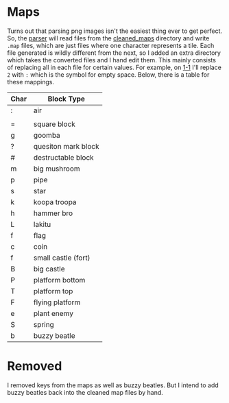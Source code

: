 # Maps

Turns out that parsing png images isn't the easiest thing ever to get perfect. So, the [parser](../map_generator/generate_map_from_png) will read files from the [cleaned_maps](./cleaned_maps) directory and write `.map` files, which are just files where one character represents a tile. Each file generated is wildly different from the next, so I added an extra directory which takes the converted files and I hand edit them. This mainly consists of replacing all in each file for certain values. For example, on [1-1](./map/1-1.map) I'll replace `2` with `:` which is the symbol for empty space. Below, there is a table for these mappings.

| Char | Block Type          |
|------|---------------------|
| :    | air                 |
| |    | ground              |
| =    | square block        |
| g    | goomba              |
| ?    | quesiton mark block |
| #    | destructable block  |
| m    | big mushroom        | 
| p    | pipe                |
| s    | star                |
| k    | koopa troopa        |
| h    | hammer bro          |
| L    | lakitu              |
| f    | flag                |
| c    | coin                |
| f    | small castle (fort) |
| B    | big castle          |
| P    | platform bottom     |
| T    | platform top        |
| F    | flying platform     |
| e    | plant enemy         |
| S    | spring              |
| b    | buzzy beatle        |


# Removed

I removed keys from the maps as well as buzzy beatles. But I intend to add buzzy beatles back into the cleaned map files by hand.